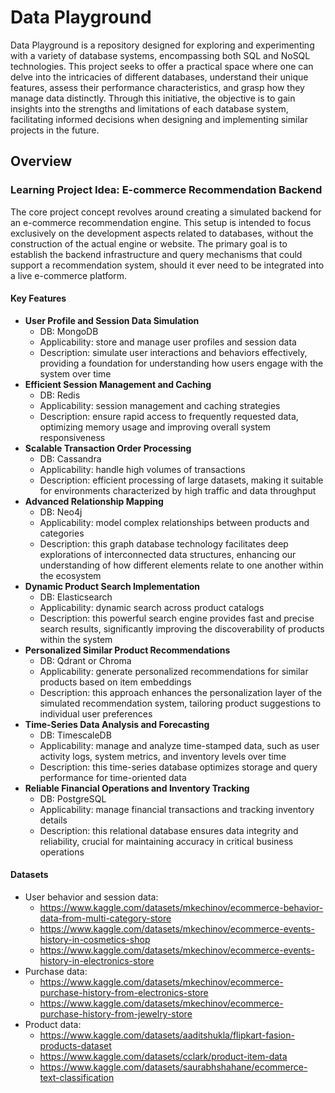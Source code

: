 

# Data Playground

Data Playground is a repository designed for exploring and experimenting with a variety of database systems, encompassing both SQL and NoSQL technologies.
This project seeks to offer a practical space where one can delve into the intricacies of different databases, understand their unique features, assess their performance characteristics, and grasp how they manage data distinctly.
Through this initiative, the objective is to gain insights into the strengths and limitations of each database system, facilitating informed decisions when designing and implementing similar projects in the future.

## Overview

### Learning Project Idea: E-commerce Recommendation Backend

The core project  concept revolves around creating a simulated backend for an e-commerce recommendation engine.
This setup is intended to focus exclusively on the development aspects related to databases, without the construction of the actual engine or website.
The primary goal is to establish the backend infrastructure and query mechanisms that could support a recommendation system, should it ever need to be integrated into a live e-commerce platform.

#### Key Features

- **User Profile and Session Data Simulation**
  - DB: MongoDB
  - Applicability: store and manage user profiles and session data
  - Description: simulate user interactions and behaviors effectively, providing a foundation for understanding how users engage with the system over time
- **Efficient Session Management and Caching**
  - DB: Redis
  - Applicability: session management and caching strategies
  - Description: ensure rapid access to frequently requested data, optimizing memory usage and improving overall system responsiveness
- **Scalable Transaction Order Processing**
  - DB: Cassandra
  - Applicability: handle high volumes of transactions
  - Description: efficient processing of large datasets, making it suitable for environments characterized by high traffic and data throughput
- **Advanced Relationship Mapping**
  - DB: Neo4j
  - Applicability: model complex relationships between products and categories
  - Description: this graph database technology facilitates deep explorations of interconnected data structures, enhancing our understanding of how different elements relate to one another within the ecosystem
- **Dynamic Product Search Implementation**
  - DB: Elasticsearch
  - Applicability: dynamic search across product catalogs
  - Description: this powerful search engine provides fast and precise search results, significantly improving the discoverability of products within the system
- **Personalized Similar Product Recommendations**
  - DB: Qdrant or Chroma
  - Applicability: generate personalized recommendations for similar products based on item embeddings
  - Description: this approach enhances the personalization layer of the simulated recommendation system, tailoring product suggestions to individual user preferences
- **Time-Series Data Analysis and Forecasting**
  - DB: TimescaleDB
  - Applicability: manage and analyze time-stamped data, such as user activity logs, system metrics, and inventory levels over time
  - Description: this time-series database optimizes storage and query performance for time-oriented data
- **Reliable Financial Operations and Inventory Tracking**
  - DB: PostgreSQL
  - Applicability: manage financial transactions and tracking inventory details
  - Description: this relational database ensures data integrity and reliability, crucial for maintaining accuracy in critical business operations

#### Datasets

- User behavior and session data:
  - <https://www.kaggle.com/datasets/mkechinov/ecommerce-behavior-data-from-multi-category-store>
  - <https://www.kaggle.com/datasets/mkechinov/ecommerce-events-history-in-cosmetics-shop>
  - <https://www.kaggle.com/datasets/mkechinov/ecommerce-events-history-in-electronics-store>
- Purchase data:
  - <https://www.kaggle.com/datasets/mkechinov/ecommerce-purchase-history-from-electronics-store>
  - <https://www.kaggle.com/datasets/mkechinov/ecommerce-purchase-history-from-jewelry-store>
- Product data:
  - <https://www.kaggle.com/datasets/aaditshukla/flipkart-fasion-products-dataset>
  - <https://www.kaggle.com/datasets/cclark/product-item-data>
  - <https://www.kaggle.com/datasets/saurabhshahane/ecommerce-text-classification>
